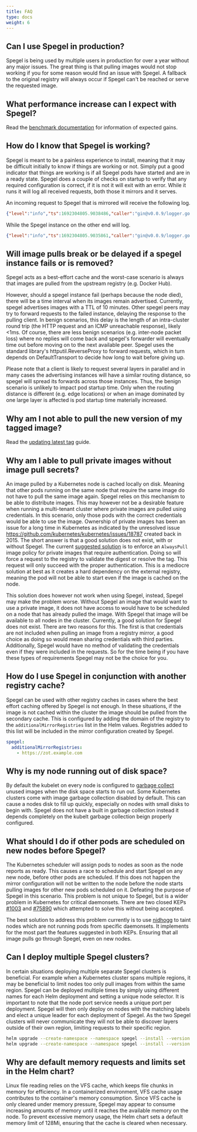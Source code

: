```yaml
---
title: FAQ
type: docs
weight: 6
---
```


## Can I use Spegel in production?

Spegel is being used by multiple users in production for over a year without any major issues. The great thing is that pulling images would not stop working if you for some reason would find an issue with Spegel.
A fallback to the original registry will always occur if Spegel can't be reached or serve the requested image.

## What performance increase can I expect with Spegel?

Read the [benchmark documentation](/docs/benchmark/) for information of expected gains.

## How do I know that Spegel is working? 

Spegel is meant to be a painless experience to install, meaning that it may be difficult initially to know if things are working or not. Simply put a good indicator that things are working is if all Spegel pods have started and are in a ready state.
Spegel does a couple of checks on startup to verify that any required configuration is correct, if it is not it will exit with an error. While it runs it will log all received requests, both those it mirrors and it serves.

An incoming request to Spegel that is mirrored will receive the following log.

```json
{"level":"info","ts":1692304805.9038486,"caller":"gin@v0.0.9/logger.go:53","msg":"","path":"/v2/library/nginx/blobs/sha256:1cb127bd932119089b5ffb612ffa84537ddd1318e6784f2fce80916bbb8bd166","status":200,"method":"GET","latency":0.005075836,"ip":"172.18.0.5","handler":"mirror"}
```

While the Spegel instance on the other end will log.

```json
{"level":"info","ts":1692304805.9035861,"caller":"gin@v0.0.9/logger.go:53","msg":"","path":"/v2/library/nginx/blobs/sha256:1cb127bd932119089b5ffb612ffa84537ddd1318e6784f2fce80916bbb8bd166","status":200,"method":"GET","latency":0.003644997,"ip":"172.18.0.5","handler":"blob"}
```

## Will image pulls break or be delayed if a spegel instance fails or is removed?

Spegel acts as a best-effort cache and the worst-case scenario is always that images are pulled from the upstream registry (e.g. Docker Hub).

However, should a spegel instance fail (perhaps because the node died), there will be a time interval when its images remain advertised. Currently, spegel advertises images with a TTL of 10 minutes. Other spegel peers may try to forward requests to the failed instance, delaying the response to the pulling client. In benign scenarios, this delay is the length of an intra-cluster round trip (the HTTP request and an ICMP unreachable response), likely <1ms. Of course, there are less benign scenarios (e.g. inter-node packet loss) where no replies will come back and spegel's forwarder will eventually time out before moving on to the next available peer. Spegel uses the standard library's httputil.ReverseProxy to forward requests, which in turn depends on DefaultTransport to decide how long to wait before giving up.

Please note that a client is likely to request several layers in parallel and in many cases the advertising instances will have a similar routing distance, so spegel will spread its forwards across those instances. Thus, the benign scenario is unlikely to impact pod startup time. Only when the routing distance is different (e.g. edge locations) or when an image dominated by one large layer is affected is pod startup time materially increased.

## Why am I not able to pull the new version of my tagged image?

Read the [updating latest tag](/docs/guides/updating-latest-tag/) guide.

## Why am I able to pull private images without image pull secrets?

An image pulled by a Kubernetes node is cached locally on disk. Meaning that other pods running on the same node that require the same image do not have to pull the same image again. Spegel relies on this mechanism to be able to distribute images.
This may however not be a desirable feature when running a multi-tenant cluster where private images are pulled using credentials. In this scenario, only those pods with the correct credentials would be able to use the image.
Ownership of private images has been an issue for a long time in Kubernetes as indicated by the unresolved issue https://github.com/kubernetes/kubernetes/issues/18787 created back in 2015. The short answer is that a good solution does not exist, with or without Spegel.
The current [suggested solution](https://kubernetes.io/docs/reference/access-authn-authz/admission-controllers/#alwayspullimages) is to enforce an `AlwaysPull` image policy for private images that require authentication. Doing so will force a request to the registry to
validate the digest or resolve the tag. This request will only succeed with the proper authentication. This is a mediocre solution at best as it creates a hard dependency on the external registry, meaning the pod will not be able to start even if the image is cached on the node.

This solution does however not work when using Spegel, instead, Spegel may make the problem worse. Without Spegel an image that would want to use a private image, it does not have access to would have to be scheduled on a node that has already pulled the image.
With Spegel that image will be available to all nodes in the cluster. Currently, a good solution for Spegel does not exist. There are two reasons for this. The first is that credentials are not included when pulling an image from a registry mirror, a good choice as doing so would mean sharing credentials with third parties.
Additionally, Spegel would have no method of validating the credentials even if they were included in the requests. So for the time being if you have these types of requirements Spegel may not be the choice for you.

## How do I use Spegel in conjunction with another registry cache?

Spegel can be used with other registry caches in cases where the best effort caching offered by Spegel is not enough. In these situations, if the image is not cached within the cluster the image should be pulled from the secondary cache.
This is configured by adding the domain of the registry to the `additionalMirrorRegistries` list in the Helm values. Registries added to this list will be included in the mirror configuration created by Spegel.

```yaml
spegel:
  additionalMirrorRegistries:
    - https://zot.example.com
```

## Why is my node running out of disk space?

By default the kubelet on every node is configured to [garbage collect](https://kubernetes.io/docs/concepts/architecture/garbage-collection/#containers-images) unused images when the disk space starts to run out. Some Kubernetes clusters come with image garbage collection disabled by default. This can cause a nodes disk to fill up quickly, especially on nodes with small disks to begin with. Spegel does not have a built in garbage collection instead it depends completely on the kubelt garbage collection beign properly configured.

## What should I do if other pods are scheduled on new nodes before Spegel?

The Kubernetes scheduler will assign pods to nodes as soon as the node reports as ready. This causes a race to schedule and start Spegel on any new node, before other pods are scheduled. If this does not happen the mirror configuration will not be written to the node before the node starts pulling images for other new pods scheduled on it. Defeating the purpose of Spegel in this scenario. This problem is not unique to Spegel, but is a wider problem in Kubernetes for critical daemonsets. There are two closed KEPs [#1003](https://github.com/kubernetes/enhancements/pull/1003) and [#75890](https://github.com/kubernetes/kubernetes/issues/75890) which attempted to solve this without being accepted.

The best solution to address this problem currently is to use [nidhogg](https://github.com/pelotech/nidhogg) to taint nodes which are not running pods from specific daemonsets. It implements for the most part the features suggested in both KEPs. Ensuring that all image pulls go through Spegel, even on new nodes.

## Can I deploy multiple Spegel clusters?

In certain situations deploying multiple separate Spegel clusters is beneficial. For example when a Kubernetes cluster spans multiple regions, it may be beneficial to limit nodes too only pull images from within the same region. Spegel can be deployed multiple times by simply using different names for each Helm deployment and setting a unique node selector. It is important to note that the node port service needs a unique port per deployment. Spegel will then only deploy on nodes with the matching labels and elect a unique leader for each deployment of Spegel. As the two Spegel clusters will never communicate they will not be able to discover layers outside of their own region, limiting requests to their specific region.

```bash
helm upgrade --create-namespace --namespace spegel --install --version ${SPEGEL_VERSION} spegel-one oci://ghcr.io/spegel-org/helm-charts/spegel --set "nodeSelector.group=one" --set "service.registry.nodePort=30021"
helm upgrade --create-namespace --namespace spegel --install --version ${SPEGEL_VERSION} spegel-two oci://ghcr.io/spegel-org/helm-charts/spegel --set "nodeSelector.group=two" --set "service.registry.nodePort=30022"
```

## Why are default memory requests and limits set in the Helm chart?

Linux file reading relies on the VFS cache, which keeps file chunks in memory for efficiency. In a containerized environment, VFS cache usage contributes to the container's memory consumption. Since VFS cache is only cleared under memory pressure, Spegel may appear to consume increasing amounts of memory until it reaches the available memory on the node. To prevent excessive memory usage, the Helm chart sets a default memory limit of 128Mi, ensuring that the cache is cleared when necessary.
